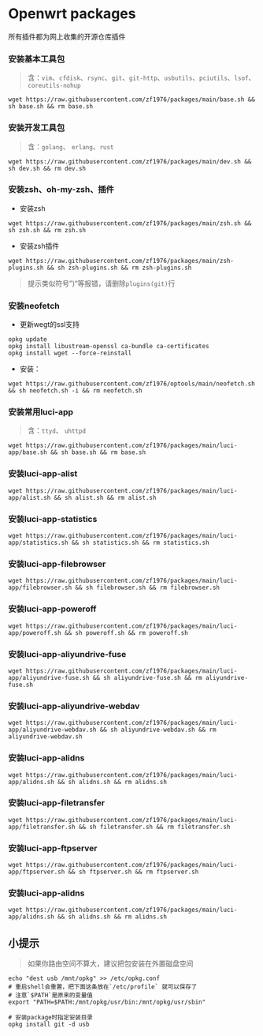 # Openwrt packages
所有插件都为网上收集的开源仓库插件

### 安装基本工具包
> 含：`vim`、`cfdisk`、`rsync`、`git`、`git-http`、`usbutils`、`pciutils`、`lsof`、`coreutils-nohup`
```shell
wget https://raw.githubusercontent.com/zf1976/packages/main/base.sh && sh base.sh && rm base.sh
```

### 安装开发工具包
> 含：`golang`、 `erlang`、`rust`

```shell
wget https://raw.githubusercontent.com/zf1976/packages/main/dev.sh && sh dev.sh && rm dev.sh
```

### 安装zsh、oh-my-zsh、插件
- 安装zsh
```shell
wget https://raw.githubusercontent.com/zf1976/packages/main/zsh.sh && sh zsh.sh && rm zsh.sh
```
- 安装zsh插件
```shell
wget https://raw.githubusercontent.com/zf1976/packages/main/zsh-plugins.sh && sh zsh-plugins.sh && rm zsh-plugins.sh
```

> 提示类似符号”)“等报错，请删除`plugins(git)`行 

  
### 安装neofetch  
- 更新wegt的ssl支持
``` 
opkg update
opkg install libustream-openssl ca-bundle ca-certificates
opkg install wget --force-reinstall
```
  
- 安装：
```shell
wget https://raw.githubusercontent.com/zf1976/optools/main/neofetch.sh && sh neofetch.sh -i && rm neofetch.sh
```

### 安装常用luci-app
> 含：`ttyd`、 `uhttpd`
```shell
wget https://raw.githubusercontent.com/zf1976/packages/main/luci-app/base.sh && sh base.sh && rm base.sh
```

### 安装luci-app-alist
```shell
wget https://raw.githubusercontent.com/zf1976/packages/main/luci-app/alist.sh && sh alist.sh && rm alist.sh
```

### 安装luci-app-statistics
```shell
wget https://raw.githubusercontent.com/zf1976/packages/main/luci-app/statistics.sh && sh statistics.sh && rm statistics.sh
```

### 安装luci-app-filebrowser
```shell
wget https://raw.githubusercontent.com/zf1976/packages/main/luci-app/filebrowser.sh && sh filebrowser.sh && rm filebrowser.sh
```

### 安装luci-app-poweroff
```shell
wget https://raw.githubusercontent.com/zf1976/packages/main/luci-app/poweroff.sh && sh poweroff.sh && rm poweroff.sh
```

### 安装luci-app-aliyundrive-fuse
```shell
wget https://raw.githubusercontent.com/zf1976/packages/main/luci-app/aliyundrive-fuse.sh && sh aliyundrive-fuse.sh && rm aliyundrive-fuse.sh
```

### 安装luci-app-aliyundrive-webdav
```shell
wget https://raw.githubusercontent.com/zf1976/packages/main/luci-app/aliyundrive-webdav.sh && sh aliyundrive-webdav.sh && rm aliyundrive-webdav.sh
```

### 安装luci-app-alidns
```shell
wget https://raw.githubusercontent.com/zf1976/packages/main/luci-app/alidns.sh && sh alidns.sh && rm alidns.sh
```

### 安装luci-app-filetransfer

```shell
wget https://raw.githubusercontent.com/zf1976/packages/main/luci-app/filetransfer.sh && sh filetransfer.sh && rm filetransfer.sh
```

### 安装luci-app-ftpserver

```shell
wget https://raw.githubusercontent.com/zf1976/packages/main/luci-app/ftpserver.sh && sh ftpserver.sh && rm ftpserver.sh
```

### 安装luci-app-alidns

```shell
wget https://raw.githubusercontent.com/zf1976/packages/main/luci-app/alidns.sh && sh alidns.sh && rm alidns.sh
```

## 小提示
> 如果你路由空间不算大，建议把包安装在外置磁盘空间
```shell
echo "dest usb /mnt/opkg" >> /etc/opkg.conf
# 重启shell会重置，把下面这条放在`/etc/profile` 就可以保存了
# 注意`$PATH`是原来的变量值
export "PATH=$PATH:/mnt/opkg/usr/bin:/mnt/opkg/usr/sbin"

# 安装package时指定安装目录
opkg install git -d usb
```
